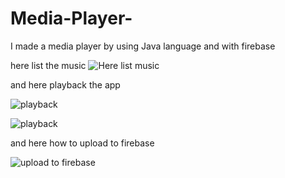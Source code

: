 # Media-Player-
I made a media player by using Java language and with firebase 

here list the music
![Here list music](https://user-images.githubusercontent.com/41767268/64039768-1a4e0680-cb64-11e9-90c2-cbb7762148cf.jpg)


and here playback the app

![playback](https://user-images.githubusercontent.com/41767268/64039890-67ca7380-cb64-11e9-95e3-e53b7704661c.jpg)

![playback](https://user-images.githubusercontent.com/41767268/64039906-757ff900-cb64-11e9-9e0c-a9e3dd34cfc4.jpg)


and here how to upload to firebase

![upload to firebase](https://user-images.githubusercontent.com/41767268/64039927-7fa1f780-cb64-11e9-99d4-fe264edec268.jpg)

